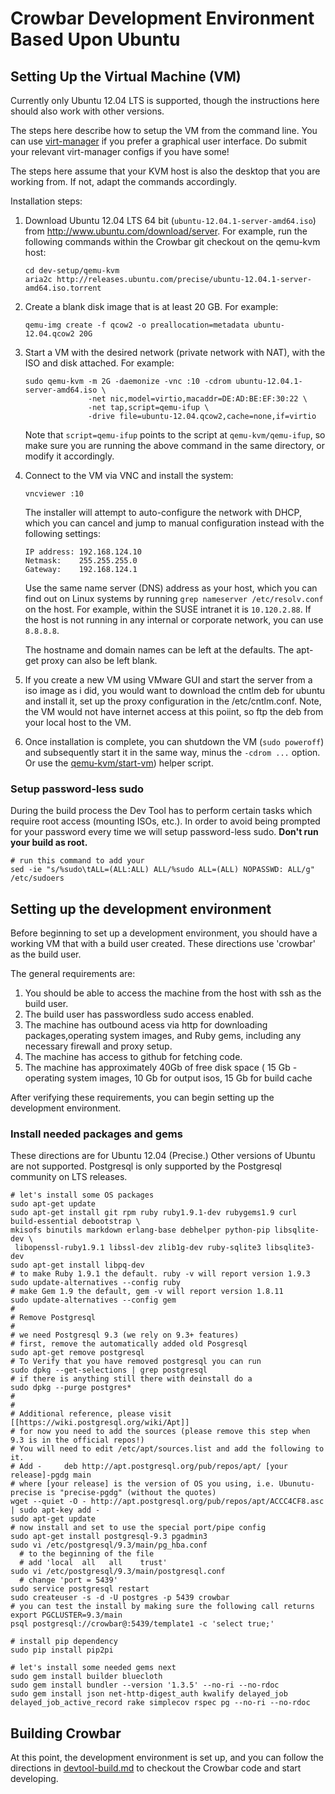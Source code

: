 # Crowbar Development Environment Based Upon Ubuntu

## Setting Up the Virtual Machine (VM)

Currently only Ubuntu 12.04 LTS is supported, though the instructions here
should also work with other versions.

The steps here describe how to setup the VM from the command line. You can
use [virt-manager](http://virt-manager.org) if you prefer a graphical user
interface. Do submit your relevant virt-manager configs if you have some!

The steps here assume that your KVM host is also the desktop that you are
working from. If not, adapt the commands accordingly.

Installation steps:

1. Download Ubuntu 12.04 LTS 64 bit (`ubuntu-12.04.1-server-amd64.iso`) from
   http://www.ubuntu.com/download/server. For example, run the following
   commands within the Crowbar git checkout on the qemu-kvm host:

   ````
   cd dev-setup/qemu-kvm
   aria2c http://releases.ubuntu.com/precise/ubuntu-12.04.1-server-amd64.iso.torrent
   ````

1. Create a blank disk image that is at least 20 GB. For example:

   ````
   qemu-img create -f qcow2 -o preallocation=metadata ubuntu-12.04.qcow2 20G
   ````

1. Start a VM with the desired network (private network with NAT), with the ISO
   and disk attached. For example:

   ````
   sudo qemu-kvm -m 2G -daemonize -vnc :10 -cdrom ubuntu-12.04.1-server-amd64.iso \
                 -net nic,model=virtio,macaddr=DE:AD:BE:EF:30:22 \
                 -net tap,script=qemu-ifup \
                 -drive file=ubuntu-12.04.qcow2,cache=none,if=virtio
   ````

   Note that `script=qemu-ifup` points to the script at `qemu-kvm/qemu-ifup`,
   so make sure you are running the above command in the same directory, or
   modify it accordingly.

1. Connect to the VM via VNC and install the system:

   ````
   vncviewer :10
   ````

   The installer will attempt to auto-configure the network with DHCP, which
   you can cancel and jump to manual configuration instead with the following
   settings:

   ````
   IP address: 192.168.124.10
   Netmask:    255.255.255.0
   Gateway:    192.168.124.1
   ````

   Use the same name server (DNS) address as your host, which you can find out
   on Linux systems by running `grep nameserver /etc/resolv.conf` on the host.
   For example, within the SUSE intranet it is `10.120.2.88`. If the host is not
   running in any internal or corporate network, you can use `8.8.8.8`.

   The hostname and domain names can be left at the defaults. The apt-get proxy
   can also be left blank.

1. If you create a new VM using VMware GUI and start the server from a iso image as
   i did, you would want to download the cntlm deb for ubuntu and install it, set up
   the proxy configuration in the /etc/cntlm.conf. Note, the VM would not have internet
   access at this poiint, so ftp the deb from your local host to the VM.

1. Once installation is complete, you can shutdown the VM (`sudo poweroff`) and
   subsequently start it in the same way, minus the `-cdrom ...` option. Or
   use the [qemu-kvm/start-vm](https://github.com/crowbar/crowbar/blob/master/dev-setup/qemu-kvm/start-vm))
   helper script.

### Setup password-less sudo
During the build process the Dev Tool has to perform certain tasks which require root access (mounting ISOs, etc.). In order to avoid being prompted for your password every time we will setup password-less sudo. **Don't run your build as root.**

    # run this command to add your 
    sed -ie "s/%sudo\tALL=(ALL:ALL) ALL/%sudo ALL=(ALL) NOPASSWD: ALL/g" /etc/sudoers

## Setting up the development environment

Before beginning to set up a development environment, you should have
a working VM that with a build user created.  These directions use 'crowbar'
as the build user.

The general requirements are:

1. You should be able to access the machine from the host with ssh as the build 
   user.
1. The build user has passwordless sudo access enabled.
1. The machine has outbound acess via http for downloading packages,operating 
   system images, and Ruby gems, including any necessary firewall and 
   proxy setup.
1. The machine has access to github for fetching code.
1. The machine has approximately 40Gb of free disk space 
   ( 15 Gb - operating system images, 10 Gb for output isos, 15 Gb for 
   build cache

After verifying these requirements, you can begin setting up the development 
environment.

### Install needed packages and gems 

These directions are for Ubuntu 12.04 (Precise.) Other versions of
Ubuntu are not supported.  Postgresql is only supported by the Postgresql
community on LTS releases.

    # let's install some OS packages
    sudo apt-get update
    sudo apt-get install git rpm ruby ruby1.9.1-dev rubygems1.9 curl build-essential debootstrap \
    mkisofs binutils markdown erlang-base debhelper python-pip libsqlite-dev \
     libopenssl-ruby1.9.1 libssl-dev zlib1g-dev ruby-sqlite3 libsqlite3-dev
    sudo apt-get install libpq-dev
    # to make Ruby 1.9.1 the default. ruby -v will report version 1.9.3
    sudo update-alternatives --config ruby 
    # make Gem 1.9 the default, gem -v will report version 1.8.11
    sudo update-alternatives --config gem 
    #
    # Remove Postgresql
    #
    # we need Postgresql 9.3 (we rely on 9.3+ features)
    # first, remove the automatically added old Posgresql
    sudo apt-get remove postgresql
    # To Verify that you have removed postgresql you can run
    sudo dpkg --get-selections | grep postgresql
    # if there is anything still there with deinstall do a
    sudo dpkg --purge postgres* 
    #
    #
    # Additional reference, please visit [[https://wiki.postgresql.org/wiki/Apt]]
    # for now you need to add the sources (please remove this step when 9.3 is in the official repos!)
    # You will need to edit /etc/apt/sources.list and add the following to it.
    # Add -     deb http://apt.postgresql.org/pub/repos/apt/ [your release]-pgdg main
    # where [your release] is the version of OS you using, i.e. Ubunutu-precise is "precise-pgdg" (without the quotes)
    wget --quiet -O - http://apt.postgresql.org/pub/repos/apt/ACCC4CF8.asc | sudo apt-key add -
    sudo apt-get update
    # now install and set to use the special port/pipe config
    sudo apt-get install postgresql-9.3 pgadmin3
    sudo vi /etc/postgresql/9.3/main/pg_hba.conf
      # to the beginning of the file 
      # add 'local  all   all    trust' 
    sudo vi /etc/postgresql/9.3/main/postgresql.conf
      # change 'port = 5439'
    sudo service postgresql restart
    sudo createuser -s -d -U postgres -p 5439 crowbar
    # you can test the install by making sure the following call returns
    export PGCLUSTER=9.3/main
    psql postgresql://crowbar@:5439/template1 -c 'select true;'

    # install pip dependency
    sudo pip install pip2pi

    # let's install some needed gems next
    sudo gem install builder bluecloth
    sudo gem install bundler --version '1.3.5' --no-ri --no-rdoc
    sudo gem install json net-http-digest_auth kwalify delayed_job delayed_job_active_record rake simplecov rspec pg --no-ri --no-rdoc

## Building Crowbar 

At this point, the development environment is set up, and you can 
follow the directions in [devtool-build.md](../devtool-build.md) to 
checkout the Crowbar code and start developing.
